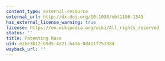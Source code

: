 ```yaml
---
content_type: external-resource
external_url: http://dx.doi.org/10.1038/nbt1106-1349
has_external_license_warning: true
license: https://en.wikipedia.org/wiki/All_rights_reserved
status: ''
title: Patenting Race
uid: e2be3b12-b9d5-4a21-b45b-8d411f757d8d
wayback_url: ''
---
```

